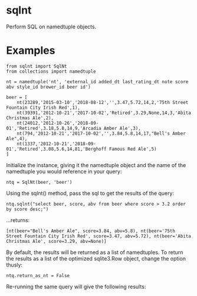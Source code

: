 # sqlnt
Perform SQL on namedtuple objects.

# Examples
```
from sqlnt import SqlNt
from collections import namedtuple

nt = namedtuple('nt', 'external_id added_dt last_rating_dt note score abv style_id brewer_id beer id')

beer = [
    nt(23289,'2015-03-10','2018-08-12','',3.47,5.72,14,2,'75th Street Fountain City Irish Red',1),
    nt(39391,'2012-10-21','2017-10-02','Retired',3.29,None,14,3,'Abita Christmas Ale',2),
    nt(24012,'2012-10-26','2018-09-01','Retired',3.18,5.8,14,9,'Arcadia Amber Ale',3),
    nt(794,'2012-10-21','2017-10-02','',3.84,5.8,14,17,"Bell's Amber Ale",4),
    nt(1337,'2012-10-21','2018-09-01','Retired',3.08,5.6,14,81,'Berghoff Famous Red Ale',5)
]
```
Initialize the instance, giving it the namedtuple object and the name of the namedtuple you would reference in your query:

`ntq = SqlNt(beer, 'beer')`

Using the sqlnt() method, pass the sql to get the results of the query:

`ntq.sqlnt("select beer, score, abv from beer where score > 3.2 order by score desc;")`

...returns:
```
[nt(beer="Bell's Amber Ale", score=3.84, abv=5.8), nt(beer='75th Street Fountain City Irish Red', score=3.47, abv=5.72), nt(beer='Abita Christmas Ale', score=3.29, abv=None)]
```
By default, the results will be returned as a list of namedtuples.
To return the results as a list of the optimized sqlite3.Row object, change the option thusly:

`ntq.return_as_nt = False`

Re-running the same query will give the following results:
